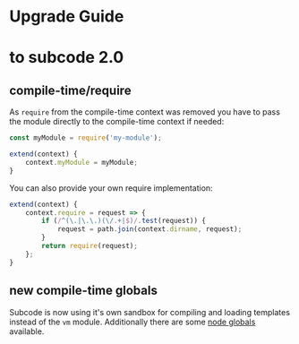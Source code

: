 # Upgrade Guide

# to subcode 2.0

## compile-time/require
As `require` from the compile-time context was removed you have to pass the module directly to the compile-time context if needed:
```js
const myModule = require('my-module');

extend(context) {
	context.myModule = myModule;
}
```
You can also provide your own require implementation:
```js
extend(context) {
	context.require = request => {
		if (/^(\.|\.\.)(\/.+|$)/.test(request)) {
			request = path.join(context.dirname, request);
		}
		return require(request);
	};
}
```

## new compile-time globals
Subcode is now using it's own sandbox for compiling and loading templates instead of the `vm` module. Additionally there are some [node globals](README.md#node-globals) available.

